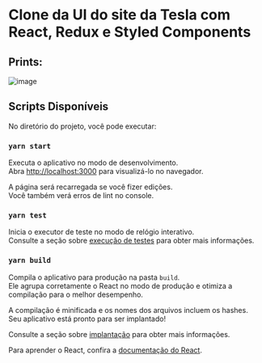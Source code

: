 # Clone da UI do site da Tesla com React, Redux e Styled Components

## Prints:

![image](https://user-images.githubusercontent.com/49797722/180623454-ee59c0cc-ceac-4fc6-bd2c-3a6867ac6fa9.png)

## Scripts Disponíveis

No diretório do projeto, você pode executar:

### `yarn start`

Executa o aplicativo no modo de desenvolvimento.<br />
Abra [http://localhost:3000](http://localhost:3000) para visualizá-lo no navegador.

A página será recarregada se você fizer edições.<br />
Você também verá erros de lint no console.

### `yarn test`

Inicia o executor de teste no modo de relógio interativo.<br />
Consulte a seção sobre [execução de testes](https://facebook.github.io/create-react-app/docs/running-tests) para obter mais informações.

### `yarn build`

Compila o aplicativo para produção na pasta `build`.<br />
Ele agrupa corretamente o React no modo de produção e otimiza a compilação para o melhor desempenho.

A compilação é minificada e os nomes dos arquivos incluem os hashes.<br />
Seu aplicativo está pronto para ser implantado!

Consulte a seção sobre [implantação](https://facebook.github.io/create-react-app/docs/deployment) para obter mais informações.

Para aprender o React, confira a [documentação do React](https://reactjs.org/).
